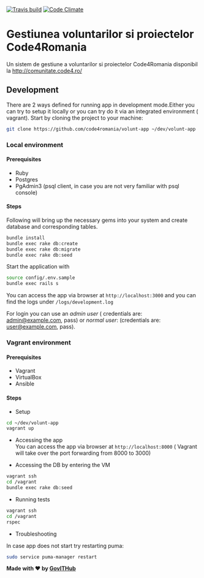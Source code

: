 [![Travis build](https://travis-ci.org/code4romania/volunt-app.svg?branch=master)](https://travis-ci.org/code4romania/volunt-app)
[![Code Climate](https://codeclimate.com/github/code4romania/volunt-app/badges/gpa.svg)](https://codeclimate.com/github/code4romania/volunt-app)

# Gestiunea voluntarilor si proiectelor Code4Romania
Un sistem de gestiune a voluntarilor si proiectelor Code4Romania disponibil la http://comunitate.code4.ro/


## Development

There are 2 ways defined for running app in development mode.Either you can try to setup it 
locally or you can try do it via an integrated environment ( vagrant).
Start by cloning the project to your machine:
```bash
git clone https://github.com/code4romania/volunt-app ~/dev/volunt-app
```

### Local environment 

#### Prerequisites

* Ruby 
* Postgres
* PgAdmin3 (psql client, in case you are not very familiar with psql console)

#### Steps


Following will bring up the necessary gems into your system and create database and
corresponding tables. 

```bash 
bundle install
bundle exec rake db:create
bundle exec rake db:migrate
bundle exec rake db:seed
```

Start the application with 

```bash 
source config/.env.sample
bundle exec rails s
```
 You can access the app via browser at `http://localhost:3000` and you can find the logs under
  `/logs/development.log`
  
  For login you can use an *admin user* ( credentials are: admin@example.com, pass) or
  *normal user*: (credentials are: user@example.com, pass).  


### Vagrant environment 

#### Prerequisites

* Vagrant
* VirtualBox
* Ansible

#### Steps 
* Setup 
```bash
cd ~/dev/volunt-app
vagrant up
```
* Accessing the app  
  You can access the app via browser at `http://localhost:8000` ( Vagrant will take over the port forwarding from 8000 to 3000)

* Accessing the DB by entering the VM
```bash
vagrant ssh
cd /vagrant
bundle exec rake db:seed
```
* Running tests
```bash
vagrant ssh
cd /vagrant
rspec
```
* Troubleshooting 

In case app does not start try restarting puma:
```bash
sudo service puma-manager restart
```


**Made with :heart: by [GovITHub](http://ithub.gov.ro)**
